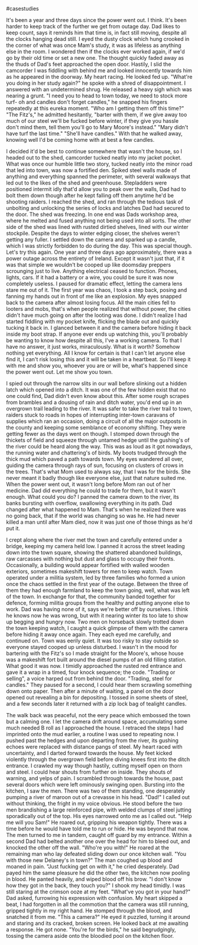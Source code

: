 #casestudies 

It's been a year and three days since the power went out. I think. It's been harder to keep track of the further we get from outage day. Dad likes to keep count, says it reminds him that time is, in fact still moving, despite all the clocks hanging dead still. I eyed the dusty clock which hung crooked in the corner of what was once Mam's study, it was as lifeless as anything else in the room. I wondered then if the clocks ever worked again, if we'd go by their old time or set a new one. The thought quickly faded away as the thuds of Dad's feet approached the open door. Hastily, I slid the camcorder I was fiddling with behind me and looked innocently towards him as he appeared in the doorway. My heart racing. He looked fed up.
"What're you doing in her study again?" he spoke with a shred of disappointment. I answered with an undetermined shrug. He released a heavy sigh which was nearing a grunt. "I need you to head to town today, we need to stock more turf- oh and candles don't forget candles," he snapped his fingers repeatedly at this eureka moment.
"Who am I getting them off this time?"
"The Fitz's," he admitted hesitantly, "barter with them, if we give away too much of our steel we'll be fucked before winter, if they give you hassle don't mind them, tell them you'll go to Mary Moore's instead."
"Mary didn't have turf the last time."
"She'll have candles." With that he walked away, knowing well I'd be coming home with at best a few candles.

I decided it'd be best to continue somewhere that wasn't the house, so I headed out to the shed, camcorder tucked neatly into my jacket pocket. What was once our humble little two story, tucked neatly into the minor road that led into town, was now a fortified den. Spiked steel walls made of anything and everything spanned the perimeter, with several walkways that led out to the likes of the shed and greenhouse. Stepladders were positioned intermit idly that'd allow you to peak over the walls, Dad had to bolt them down though after he kept falling off them anytime he'd be shooting raiders. I reached the shed, and ran through the tedious task of unbolting and unlocking the series of locks and latches Dad had secured to the door. The shed was freezing. In one end was Dads workshop area, where he melted and fused anything not being used into all sorts. The other side of the shed was lined with rusted dirtied shelves, lined with our winter stockpile. Despite the days to winter edging closer, the shelves weren't getting any fuller. I settled down the camera and sparked up a candle, which I was strictly forbidden to do during the day. This was special though. Let's try this again. One year and three days ago approximately, there was a power outage across the entirety of Ireland. Except it wasn't just that, if it was that simple we wouldn't be cooped up like doomsday preppers scrounging just to live. Anything electrical ceased to function. Phones, lights, cars. If it had a battery or a wire, you could be sure it was now completely useless. I paused for dramatic effect, letting the camera lens stare me out of it. The first year was chaos, I took a step back, posing and fanning my hands out in front of me like an explosion. My eyes snapped back to the camera after almost losing focus. All the main cities fell to looters and mobs, that's when people realized that without power, the cities didn't have much going on after the looting was done. I didn't realize I had started fiddling with my pocket knife, flicking the blade out and quickly tucking it back in. I glanced between it and the camera before hiding it back inside my boot strap. If anyone ever ends up watching this, you'll probably be wanting to know how despite all this, I've a working camera. To that I have no answer, it just works, miraculously. What is it worth? Somehow nothing yet everything. All I know for certain is that I can't let anyone else find it, I can't risk losing this and it will be taken in a heartbeat. So I'll keep it with me and show you, whoever you are or will be, what's happened since the power went out. Let me show you town.

I spied out through the narrow slits in our wall before slinking out a hidden latch which opened into a ditch. It was one of the few hidden exist that no one could find, Dad didn't even know about this. After some rough scrapes from brambles and a dousing of rain and ditch water, you'd end up in an overgrown trail leading to the river. It was safer to take the river trail to town, raiders stuck to roads in hopes of interrupting inter-town caravans of supplies which ran an occasion, doing a circuit of all the major outposts in the county and keeping some semblance of economy shifting. They were getting fewer as the days went on though. I stomped down through the thickets of field and squeeze through untamed hedge until the gushing's of the river could be heard along the way. This was as loud as it got nowadays, the running water and chattering's of birds. My boots trudged through the thick mud which paved a path towards town. My eyes wandered all over, guiding the camera through rays of sun, focusing on clusters of crows in the trees. That's what Mom used to always say, that I was for the birds. She never meant it badly though like everyone else, just that nature suited me. When the power went out, it wasn't long before Mom ran out of her medicine. Dad did everything he could to trade for them, but it wasn't enough. What could you do? I panned the camera down to the river, its banks bursting with overflow, swallowing everything in its path. Dad changed after what happened to Mam. That's when he realized there was no going back, that if the world was changing so was he. He had never killed a man until after Mam died, now it was just one of those things as he'd put it.

I crept along where the river met the town and carefully entered under a bridge, keeping my camera held low. I panned it across the street leading down into the town square, showing the shattered abandoned buildings, raw carcasses with nothing but dust and glass to occupy their fronts. Occasionally, a building would appear fortified with walled wooden exteriors, sometimes makeshift towers for men to keep watch. Town operated under a militia system, led by three families who formed a union once the chaos settled in the first year of the outage. Between the three of them they had enough farmland to keep the town going, well, what was left of the town. In exchange for that, the community banded together for defence, forming militia groups from the healthy and putting anyone else to work. Dad was having none of it, says we're better off by ourselves. I think he knows now he was wrong, but with it nearing winter its too late to show up begging and hungry now. Two men on horseback slowly trotted down the town keeping watch, I caught a quick glimpse of them with the camera before hiding it away once again. They each eyed me carefully, and continued on. Town was eerily quiet. It was too risky to stay outside so everyone stayed cooped up unless disturbed. I wasn't in the mood for bartering with the Fitz's so I made straight for the Moore's, whose house was a makeshift fort built around the diesel pumps of an old filling station. What good it was now. I timidly approached the rusted red entrance and gave it a wrap in a timed, four knock sequence; the code. 
"Trading or selling", a voice harped out from behind the door.
"Trading, steel for candles." They paused for a second, I could hear them scrawling something down onto paper. Then after a minute of waiting, a panel on the door opened out revealing a bin for depositing. I tossed in some sheets of steel, and a few seconds later it returned with a zip lock bag of tealight candles.

The walk back was peaceful, not the eery peace which embossed the town but a calming one. I let the camera drift around space, accumulating some much needed B roll as I approached the house. I retraced the steps I had imprinted onto the mud earlier, a routine I was used to repeating now. I pushed past the hedges and upon departing from the river, its gushing echoes were replaced with distance pangs of steel. My heart raced with uncertainty, and I darted forward towards the house. My feet kicked violently through the overgrown field before diving knees first into the ditch entrance. I crawled my way though hastily, cutting myself open on thorn and steel. I could hear shouts from further on inside. They shouts of warning, and yelps of pain. I scrambled through towards the house, past several doors which were left ominously swinging open. Bursting into the kitchen, I saw the men. There was two of them standing, one desperately pumping a river of maroon out of a crevasse in his head.
"Dad!" I called out without thinking, the fright in my voice obvious. He stood before the two men brandishing a large reinforced pipe, with welded clumps of steel jutting sporadically out of the top. His eyes narrowed onto me as I called out.
"Help me will you Sam!" He roared out, gripping his weapon tightly. There was a time before he would have told me to run or hide. He was beyond that now. The men turned to me in tandem, caught off guard by my entrance. Within a second Dad had belted another one over the head for him to bleed out, and knocked the other off the wall. "Who're you with!" He roared at the remaining man who lay defeated sliding down our once kitchen wall. "You with those new Delaney's in town?" The man coughed up blood and moaned in pain.
"Just fucking get on with it," he cried desperately. Dad payed him the same pleasure he did the other two, the kitchen now pooling in blood. He panted heavily, and wiped blood off his brow.
"I don't know how they got in the back, they touch you?" I shook my head timidly. I was still staring at the crimson ooze at my feet. "What've you got in your hand?" Dad asked, furrowing his expression with confusion. My heart skipped a beat, I had forgotten in all the commotion that the camera was still running, gripped tightly in my right hand. He stomped through the blood, and snatched it from me. "This a camera?" He eyed it puzzled, turning it around and staring and its cracked, broken screen. He looked back at me awaiting a response. He got none. "You're for the birds," he said begrudgingly, tossing the camera aside onto the bloodied pool on the kitchen floor.